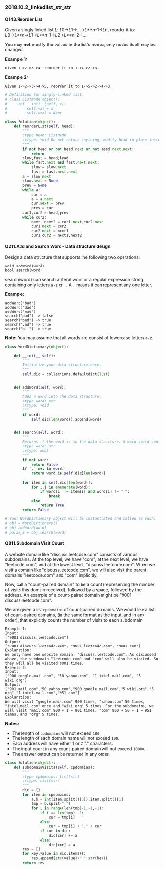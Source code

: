 ### 2018.10.2_linkedlist_str_str

#### Q143.Reorder List

Given a singly linked list *L*: *L*0→*L*1→…→*L**n*-1→*L*n,
reorder it to: *L*0→*L**n*→*L*1→*L**n*-1→*L*2→*L**n*-2→…

You may **not** modify the values in the list's nodes, only nodes itself may be changed.

**Example 1:**

```
Given 1->2->3->4, reorder it to 1->4->2->3.
```

**Example 2:**

```
Given 1->2->3->4->5, reorder it to 1->5->2->4->3.
```

```python
# Definition for singly-linked list.
# class ListNode(object):
#     def __init__(self, x):
#         self.val = x
#         self.next = None

class Solution(object):
    def reorderList(self, head):
        """
        :type head: ListNode
        :rtype: void Do not return anything, modify head in-place instead.
        """
        if not head or not head.next or not head.next.next:
            return
        slow,fast = head,head
        while fast.next and fast.next.next:
            slow = slow.next
            fast = fast.next.next
        a = slow.next
        slow.next = None
        prev = None
        while a:
            cur = a
            a = a.next
            cur.next = prev
            prev = cur
        cur1,cur2 = head,prev
        while cur2:
            next1,next2 = cur1.next,cur2.next
            cur1.next = cur2
            cur2.next = next1
            cur1,cur2 = next1,next2
```

#### Q211.Add and Search Word - Data structure design

Design a data structure that supports the following two operations:

```
void addWord(word)
bool search(word)
```

search(word) can search a literal word or a regular expression string containing only letters `a-z` or `.`. A `.` means it can represent any one letter.

**Example:**

```
addWord("bad")
addWord("dad")
addWord("mad")
search("pad") -> false
search("bad") -> true
search(".ad") -> true
search("b..") -> true
```

**Note:**
You may assume that all words are consist of lowercase letters `a-z`.

```python
class WordDictionary(object):

    def __init__(self):
        """
        Initialize your data structure here.
        """
        self.dic = collections.defaultdict(list)
        

    def addWord(self, word):
        """
        Adds a word into the data structure.
        :type word: str
        :rtype: void
        """
        if word:
            self.dic[len(word)].append(word)
        

    def search(self, word):
        """
        Returns if the word is in the data structure. A word could contain the dot character '.' to represent any one letter.
        :type word: str
        :rtype: bool
        """
        if not word:
            return False
        if "." not in word:
            return word in self.dic[len(word)]
                
        for item in self.dic[len(word)]:
            for i,j in enumerate(word):
                if word[i] != item[i] and word[i] != ".":
                    break
            else:
                return True
        return False

# Your WordDictionary object will be instantiated and called as such:
# obj = WordDictionary()
# obj.addWord(word)
# param_2 = obj.search(word)
```

#### Q811.Subdomain Visit Count

A website domain like "discuss.leetcode.com" consists of various subdomains. At the top level, we have "com", at the next level, we have "leetcode.com", and at the lowest level, "discuss.leetcode.com". When we visit a domain like "discuss.leetcode.com", we will also visit the parent domains "leetcode.com" and "com" implicitly.

Now, call a "count-paired domain" to be a count (representing the number of visits this domain received), followed by a space, followed by the address. An example of a count-paired domain might be "9001 discuss.leetcode.com".

We are given a list `cpdomains` of count-paired domains. We would like a list of count-paired domains, (in the same format as the input, and in any order), that explicitly counts the number of visits to each subdomain.

```
Example 1:
Input: 
["9001 discuss.leetcode.com"]
Output: 
["9001 discuss.leetcode.com", "9001 leetcode.com", "9001 com"]
Explanation: 
We only have one website domain: "discuss.leetcode.com". As discussed above, the subdomain "leetcode.com" and "com" will also be visited. So they will all be visited 9001 times.
Example 2:
Input: 
["900 google.mail.com", "50 yahoo.com", "1 intel.mail.com", "5 wiki.org"]
Output: 
["901 mail.com","50 yahoo.com","900 google.mail.com","5 wiki.org","5 org","1 intel.mail.com","951 com"]
Explanation: 
We will visit "google.mail.com" 900 times, "yahoo.com" 50 times, "intel.mail.com" once and "wiki.org" 5 times. For the subdomains, we will visit "mail.com" 900 + 1 = 901 times, "com" 900 + 50 + 1 = 951 times, and "org" 5 times.
```

**Notes:**

- The length of `cpdomains` will not exceed `100`. 
- The length of each domain name will not exceed `100`.
- Each address will have either 1 or 2 "." characters.
- The input count in any count-paired domain will not exceed `10000`.
- The answer output can be returned in any order.

```python
class Solution(object):
    def subdomainVisits(self, cpdomains):
        """
        :type cpdomains: List[str]
        :rtype: List[str]
        """
        dic = {}
        for item in cpdomains:
            a,b = int(item.split()[0]),item.split()[1]
            tmp = b.split(".")
            for i in range(len(tmp)-1,-1,-1):
                if i == len(tmp) -1:
                    cur = tmp[i]
                else:
                    cur = tmp[i] + "." + cur
                if cur in dic:
                    dic[cur] += a
                else:
                    dic[cur] = a
        res = []
        for key,value in dic.items():
            res.append(str(value)+" "+str(key))
        return res
```

